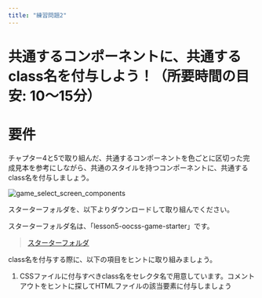 ```yaml
---
title: "練習問題2"
---
```


# 共通するコンポーネントに、共通するclass名を付与しよう！（所要時間の目安: 10〜15分）

# 要件

チャプター4と5で取り組んだ、共通するコンポーネントを色ごとに区切った完成見本を参考にしながら、共通のスタイルを持つコンポーネントに、共通するclass名を付与しましょう。

![game_select_screen_components](https://storage.googleapis.com/zenn-user-upload/fch0e00p2yt9xlknzlh0zauzileq)

スターターフォルダを、以下よりダウンロードして取り組んでください。

スターターフォルダ名は、「lesson5-oocss-game-starter」です。

> [スターターフォルダ](https://github.com/schabibi1/zenn-book-challenges)

class名を付与する際に、以下の項目をヒントに取り組みましょう。

1. CSSファイルに付与すべきclass名をセレクタ名で用意しています。コメントアウトをヒントに探してHTMLファイルの該当要素に付与しましょう